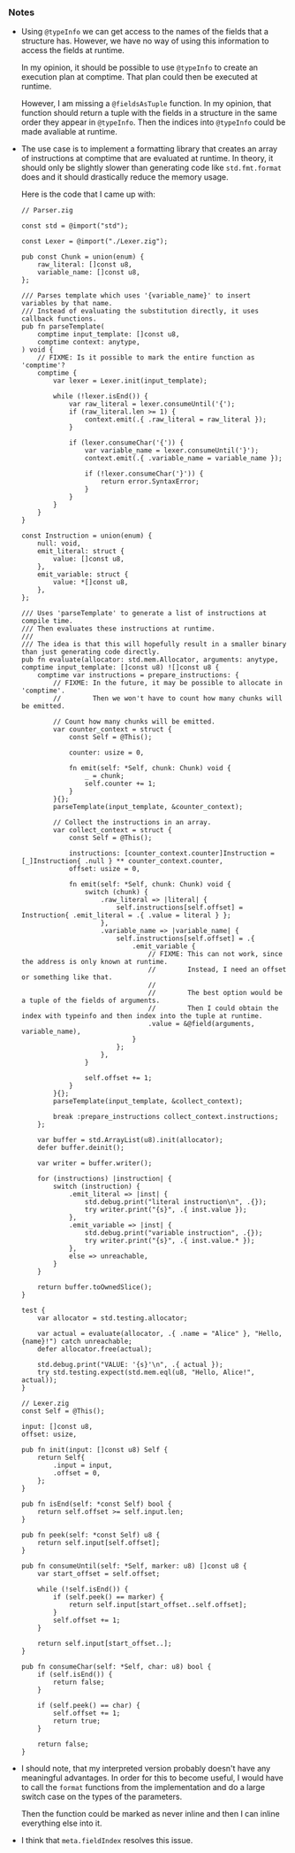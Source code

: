 ### Notes

-   Using `@typeInfo` we can get access to the names of the fields that a structure has.
    However, we have no way of using this information to access the fields at runtime.

    In my opinion, it should be possible to use `@typeInfo` to create an execution plan at comptime.
    That plan could then be executed at runtime.

    However, I am missing a `@fieldsAsTuple` function.
    In my opinion, that function should return a tuple with the fields in a structure in the same order they appear in `@typeInfo`.
    Then the indices into `@typeInfo` could be made avaliable at runtime.

-   The use case is to implement a formatting library that creates an array of instructions at comptime that are evaluated at runtime.
    In theory, it should only be slightly slower than generating code like `std.fmt.format` does and it should drastically reduce the memory usage.

    Here is the code that I came up with:

    ```zig
    // Parser.zig

    const std = @import("std");

    const Lexer = @import("./Lexer.zig");

    pub const Chunk = union(enum) {
        raw_literal: []const u8,
        variable_name: []const u8,
    };

    /// Parses template which uses '{variable_name}' to insert variables by that name.
    /// Instead of evaluating the substitution directly, it uses callback functions.
    pub fn parseTemplate(
        comptime input_template: []const u8,
        comptime context: anytype,
    ) void {
        // FIXME: Is it possible to mark the entire function as 'comptime'?
        comptime {
            var lexer = Lexer.init(input_template);

            while (!lexer.isEnd()) {
                var raw_literal = lexer.consumeUntil('{');
                if (raw_literal.len >= 1) {
                    context.emit(.{ .raw_literal = raw_literal });
                }

                if (lexer.consumeChar('{')) {
                    var variable_name = lexer.consumeUntil('}');
                    context.emit(.{ .variable_name = variable_name });

                    if (!lexer.consumeChar('}')) {
                        return error.SyntaxError;
                    }
                }
            }
        }
    }

    const Instruction = union(enum) {
        null: void,
        emit_literal: struct {
            value: []const u8,
        },
        emit_variable: struct {
            value: *[]const u8,
        },
    };

    /// Uses 'parseTemplate' to generate a list of instructions at compile time.
    /// Then evaluates these instructions at runtime.
    ///
    /// The idea is that this will hopefully result in a smaller binary than just generating code directly.
    pub fn evaluate(allocator: std.mem.Allocator, arguments: anytype, comptime input_template: []const u8) ![]const u8 {
        comptime var instructions = prepare_instructions: {
            // FIXME: In the future, it may be possible to allocate in 'comptime'.
            //        Then we won't have to count how many chunks will be emitted.

            // Count how many chunks will be emitted.
            var counter_context = struct {
                const Self = @This();

                counter: usize = 0,

                fn emit(self: *Self, chunk: Chunk) void {
                    _ = chunk;
                    self.counter += 1;
                }
            }{};
            parseTemplate(input_template, &counter_context);

            // Collect the instructions in an array.
            var collect_context = struct {
                const Self = @This();

                instructions: [counter_context.counter]Instruction = [_]Instruction{ .null } ** counter_context.counter,
                offset: usize = 0,

                fn emit(self: *Self, chunk: Chunk) void {
                    switch (chunk) {
                        .raw_literal => |literal| {
                            self.instructions[self.offset] = Instruction{ .emit_literal = .{ .value = literal } };
                        },
                        .variable_name => |variable_name| {
                            self.instructions[self.offset] = .{
                                .emit_variable {
                                    // FIXME: This can not work, since the address is only known at runtime.
                                    //        Instead, I need an offset or something like that.
                                    //
                                    //        The best option would be a tuple of the fields of arguments.
                                    //        Then I could obtain the index with typeinfo and then index into the tuple at runtime.
                                    .value = &@field(arguments, variable_name),
                                }
                            };
                        },
                    }

                    self.offset += 1;
                }
            }{};
            parseTemplate(input_template, &collect_context);

            break :prepare_instructions collect_context.instructions;
        };

        var buffer = std.ArrayList(u8).init(allocator);
        defer buffer.deinit();

        var writer = buffer.writer();

        for (instructions) |instruction| {
            switch (instruction) {
                .emit_literal => |inst| {
                    std.debug.print("literal instruction\n", .{});
                    try writer.print("{s}", .{ inst.value });
                },
                .emit_variable => |inst| {
                    std.debug.print("variable instruction", .{});
                    try writer.print("{s}", .{ inst.value.* });
                },
                else => unreachable,
            }
        }

        return buffer.toOwnedSlice();
    }

    test {
        var allocator = std.testing.allocator;

        var actual = evaluate(allocator, .{ .name = "Alice" }, "Hello, {name}!") catch unreachable;
        defer allocator.free(actual);

        std.debug.print("VALUE: '{s}'\n", .{ actual });
        try std.testing.expect(std.mem.eql(u8, "Hello, Alice!", actual));
    }
    ```

    ```zig
    // Lexer.zig
    const Self = @This();

    input: []const u8,
    offset: usize,

    pub fn init(input: []const u8) Self {
        return Self{
            .input = input,
            .offset = 0,
        };
    }

    pub fn isEnd(self: *const Self) bool {
        return self.offset >= self.input.len;
    }

    pub fn peek(self: *const Self) u8 {
        return self.input[self.offset];
    }

    pub fn consumeUntil(self: *Self, marker: u8) []const u8 {
        var start_offset = self.offset;

        while (!self.isEnd()) {
            if (self.peek() == marker) {
                return self.input[start_offset..self.offset];
            }
            self.offset += 1;
        }

        return self.input[start_offset..];
    }

    pub fn consumeChar(self: *Self, char: u8) bool {
        if (self.isEnd()) {
            return false;
        }

        if (self.peek() == char) {
            self.offset += 1;
            return true;
        }

        return false;
    }
    ```

-   I should note, that my interpreted version probably doesn't have any meaningful advantages.
    In order for this to become useful, I would have to call the `format` functions from the implementation and do a large switch case
    on the types of the parameters.

    Then the function could be marked as never inline and then I can inline everything else into it.

-   I think that `meta.fieldIndex` resolves this issue.
